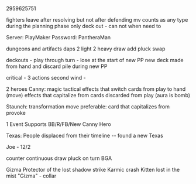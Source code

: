 2959625751


fighters leave after resolving but not after defending
mv counts as any type during the planning phase only
deck out - can not when need to


Server: PlayMaker
Password: PantheraMan

dungeons and artifacts
daps
2 light
2 heavy
draw add pluck swap

deckouts - play through turn - lose at the start of new PP
new deck made from hand and discard pile during new PP

critical - 3 actions
second wind -

2 heroes
Canny: magic tactical effects that switch cards from play to hand (move)
	effects that capitalize from cards discarded from play (aura is bomb)

Staunch: transformation move preferable: card that capitalizes from provoke

1 Event
Supports BB/R/FB/New Canny Hero

Texas: People displaced from their timeline -- found a new Texas


Joe - 12/2

counter continuous
draw pluck on turn
BGA


Gizma
Protector of the lost
shadow strike
Karmic crash
Kitten lost in the mist
"Gizma" - collar
